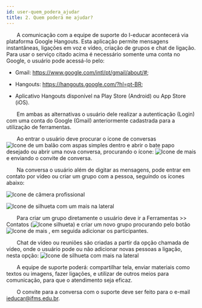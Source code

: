 ```yaml
---
id: user-quem_podera_ajudar
title: 2. Quem poderá me ajudar?
---
```


&nbsp;&nbsp;&nbsp;&nbsp;&nbsp;&nbsp;&nbsp;A comunicação com a equipe de suporte do I-educar acontecerá via plataforma Google Hangouts. Esta aplicação permite mensagens instantâneas, ligações em voz e vídeo, criação de grupos e chat de ligação. 
Para usar o serviço citado acima é necessário somente uma conta no Google, o usuário pode acessá-lo pelo: 

+ Gmail: https://www.google.com/intl/pt/gmail/about/#;

+ Hangouts:  https://hangouts.google.com/?hl=pt-BR;

+ Aplicativo Hangouts disponível na Play Store (Android) ou App Store (iOS). 

&nbsp;&nbsp;&nbsp;&nbsp;&nbsp;&nbsp;&nbsp;Em ambas as alternativas o usuário dele realizar a autenticação (Login) com uma conta do Google (Gmail) anteriormente cadastrada para a utilização de ferramentas.

&nbsp;&nbsp;&nbsp;&nbsp;&nbsp;&nbsp;&nbsp;Ao entrar o usuário deve procurar o ícone de conversas <img alt="Icone de um balão com aspas simples dentro" src="/img/icone_de_conversa.png" class="img"/>   e abrir o bate papo desejado ou abrir uma nova conversa, procurando o ícone: <img alt="Icone de mais" src="/img/icone_nova_conversa.png" class="img iconeMais"/> e enviando o convite de conversa. 

&nbsp;&nbsp;&nbsp;&nbsp;&nbsp;&nbsp;&nbsp;Na conversa o usuário  além de digitar as mensagens, pode entrar em contato por vídeo ou criar um grupo com a pessoa, seguindo os ícones abaixo: 

<div class="containerImg">

![Icone de câmera profissional](/img/cameraProfessional.png)

![Icone de silhueta com um mais na lateral](/img/silhuetaMais.png)
</div>

&nbsp;&nbsp;&nbsp;&nbsp;&nbsp;&nbsp;&nbsp;Para criar um grupo diretamente o usuário deve ir a Ferramentas >> Contatos (<img src="/img/silhueta.png" alt="Icone silhueta" class="img"/>) e criar um novo grupo procurando pelo botão <img src="/img/icone_nova_conversa.png" alt="Icone de mais" class="img iconeMais" /> , em seguida adicionar os participantes. 

&nbsp;&nbsp;&nbsp;&nbsp;&nbsp;&nbsp;&nbsp;Chat de vídeo ou reuniões são criadas a partir da opção chamada de vídeo, onde o usuário pode ou não adicionar novas pessoas a ligação, nesta opção: <img src="/img/silhuetaMais.png" alt="Icone de silhueta com mais na lateral" class="img_final" />

&nbsp;&nbsp;&nbsp;&nbsp;&nbsp;&nbsp;&nbsp;A equipe de suporte poderá: compartilhar tela, enviar materiais como textos ou imagens, fazer ligações, e utilizar de outros meios para comunicação, para que o atendimento seja eficaz. 

&nbsp;&nbsp;&nbsp;&nbsp;&nbsp;&nbsp;&nbsp;O convite para a conversa com o suporte deve ser feito para o e-mail ieducar@ifms.edu.br.  
